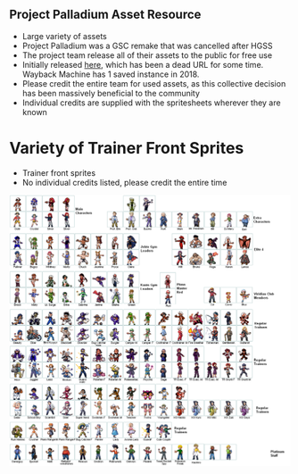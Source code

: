 ## Project Palladium Asset Resource
- Large variety of assets
- Project Palladium was a GSC remake that was cancelled after HGSS
- The project team release all of their assets to the public for free use
- Initially released [here](http://psc.ramp-it.ca/stuffpds/), which has been a dead URL for some time. Wayback Machine has 1 saved instance in 2018.
- Please credit the entire team for used assets, as this collective decision has been massively beneficial to the community
- Individual credits are supplied with the spritesheets wherever they are known

# Variety of Trainer Front Sprites
- Trainer front sprites
- No individual credits listed, please credit the entire time

![front_sprite_overview.png](front_sprite_overview.png)
